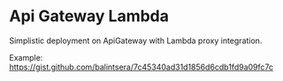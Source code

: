 # Api Gateway Lambda
 
Simplistic deployment on ApiGateway with Lambda proxy integration.

Example:
https://gist.github.com/balintsera/7c45340ad31d1856d6cdb1fd9a09fc7c